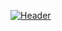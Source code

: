 [![Header](https://i.ibb.co/kG32m8T/Nababrata-Deb.png)](https://i.ibb.co/kG32m8T/Nababrata-Deb.png)

